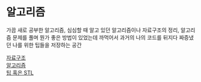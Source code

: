 # 알고리즘
가끔 새로 공부한 알고리즘, 심심할 때 알고 있던 알고리즘이나 자료구조의 정리, 알고리즘 문제를 풀며 뭔가 좋은 방법이 있었는데 까먹어서 과거의 나의 코드를 뒤지다 짜증냈던 나를 위한 팁들을 저장하는 공간

[자료구조](./자료구조/README.md)<br>
[알고리즘](./알고리즘/README.md)<br>
[팁 혹은 STL](./tip.md)
